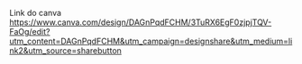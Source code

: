 Link do canva
https://www.canva.com/design/DAGnPqdFCHM/3TuRX6EgF0zjpjTQV-FaOg/edit?utm_content=DAGnPqdFCHM&utm_campaign=designshare&utm_medium=link2&utm_source=sharebutton
